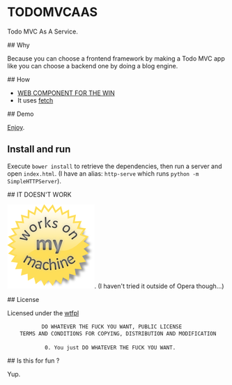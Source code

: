 # TODOMVCAAS

Todo MVC As A Service.

## Why

Because you can choose a frontend framework by making a Todo MVC app like you can choose a backend one by doing a blog engine.
 
## How

- [WEB COMPONENT FOR THE WIN](http://webcomponents.org)
- It uses [fetch](http://updates.html5rocks.com/2015/03/introduction-to-fetch)

## Demo

[Enjoy](https://dev.ehret.me/todomvcaas/).
 
## Install and run

Execute `bower install` to retrieve the dependencies, then run a server and open `index.html`.
(I have an alias: `http-serve` which runs `python -m SimpleHTTPServer`).

## IT DOESN'T WORK

![it works on my machine](https://raw.githubusercontent.com/SiegfriedEhret/todomvcaas/master/works.png).
(I haven't tried it outside of Opera though...)

## License

Licensed under the [wtfpl](http://wtfpl.org/)

               DO WHATEVER THE FUCK YOU WANT, PUBLIC LICENSE
        TERMS AND CONDITIONS FOR COPYING, DISTRIBUTION AND MODIFICATION
        
                0. You just DO WHATEVER THE FUCK YOU WANT.

## Is this for fun ?

Yup.
